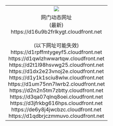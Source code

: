 ﻿<table>
  <tr></tr>
  <tr><td colspan=2 align=center><img src="https://d16u9b2frlkygt.cloudfront.net/Up/oGate.jpg" /></td></tr>
  <tr><td colspan=2 align=center>网门动态网址<br/>(最新)
<br>https://d16u9b2frlkygt.cloudfront.net
<br/><br/>(以下网址可能失效)
<br>https://d1rpffmtygeyf5.cloudfront.net
<br>https://d1qwlzhwwartqw.cloudfront.net
<br>https://d2t1l98hsvwg25.cloudfront.net
<br>https://d1dx2e23vnoj2e.cloudfront.net
<br>https://d1y1k1sciu8wlw.cloudfront.net
<br>https://d1um75nn7lwrb2.cloudfront.net
<br>https://d2n2n5tm7zbtty.cloudfront.net
<br>https://d3qa07qlnq8oei.cloudfront.net
<br>https://d3jfrkbg616hps.cloudfront.net
<br>https://de6y8j4jwcbzc.cloudfront.net
<br>https://d1qdbrjczmmuvo.cloudfront.net
    </td>
  </tr>
</table>
